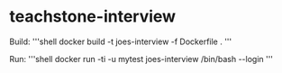 # teachstone-interview

Build:
'''shell
docker build -t joes-interview -f Dockerfile .
'''

Run:
'''shell
docker run -ti -u mytest joes-interview /bin/bash --login
'''
